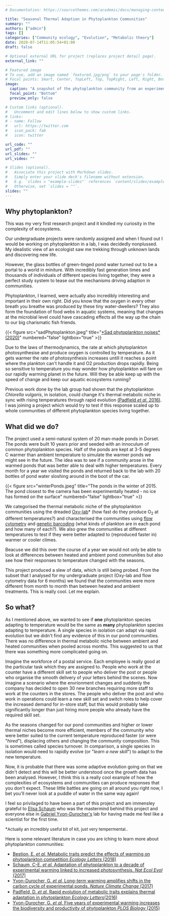 ```yaml
---
# Documentation: https://sourcethemes.com/academic/docs/managing-content/

title: "Seasonal Thermal Adaption in Phytoplankton Communities"
summary: ""
authors: ["admin"]
tags: []
categories: ["Community ecology", "Evolution", "Metabolic theory"]
date: 2020-07-14T11:05:54+01:00
draft: false

# Optional external URL for project (replaces project detail page).
external_link: ""

# Featured image
# To use, add an image named `featured.jpg/png` to your page's folder.
# Focal points: Smart, Center, TopLeft, Top, TopRight, Left, Right, BottomLeft, Bottom, BottomRight.
image:
  caption: "A snapshot of the phytoplankton community from an experimentaly heated pond in October 2015"
  focal_point: "Bottom"
  preview_only: false

# Custom links (optional).
#   Uncomment and edit lines below to show custom links.
# links:
# - name: Follow
#   url: https://twitter.com
#   icon_pack: fab
#   icon: twitter

url_code: ""
url_pdf: ""
url_slides: ""
url_video: ""

# Slides (optional).
#   Associate this project with Markdown slides.
#   Simply enter your slide deck's filename without extension.
#   E.g. `slides = "example-slides"` references `content/slides/example-slides.md`.
#   Otherwise, set `slides = ""`.
slides: ""
---
```

## Why phytoplankton?

This was my very first research project and it kindled my curiosity in the complexity of ecosystems.

Our undergraduate projects were randomly assigned and when I found out I would be working on phytoplankton in a lab, I was decidedly nonplussed. My idealistic view of an ecologist saw me trekking through unknown lands and discovering new life. 

However, the glass bottles of green-tinged pond water turned out to be a portal to a world in miniture. With incredibly fast generation times and thousands of individuals of different species living together, they were a perfect study system to tease out the mechanisms driving adaption in communities.

Phytoplankton, I learned, were actually also incredibly interesting and important in their own right. Did you know that the oxygen in every other breath you breathe was produced by these tiny water-dwellers? They also form the foundation of food webs in aquatic systems, meaning that changes at the microbial level could have cascading effects all the way up the chain to our big charismatic fish friends.

{{< figure src="sadPhytoplankton.jpeg" title="[\*Sad phytoplankton noises\* (2020)](https://www.reddit.com/r/memes/comments/ffe49v/sad_phytoplankton_noises/?utm_source=share&utm_medium=web2x)" numbered="false" lightbox="true" >}}

Due to the laws of thermodynamics, the rate at which phytoplankton photosynthesise and produce oxygen is controlled by temperature. As it gets warmer the rate of photosynthesis increases untill it reaches a point where the plankton can't handle it and O2 production drops rapidly.
Being so sensitive to temperature you may wonder how phytoplankton will fare on our rapidly warming planet in the future. Will they be able keep up with the speed of change and keep our aquatic ecosystems running?

Previous work done by the lab group had shown that the phytoplankton _Chlorella vulgaris_, in isolation, could change it's thermal metabolic niche in sync with rising temperatures through rapid evolution [(Padfield _et al_. 2016)](https://doi.org/10.1111/ele.12545). I was joining a project which would try to test if this response scaled up to whole communities of different phytoplankton species living together.

## What did we do?

The project used a semi-natural system of 20 man-made ponds in Dorset. The ponds were built 10 years prior and seeded with an innoculum of common phytoplankton species. Half of the ponds are kept at 3-5 degrees C warmer than ambient temperature to simulate the warmer ponds we might see in the future. The idea was to see if a community arose in the warmed ponds that was better able to deal with higher temperatures. Every month for a year we visited the ponds and returned back to the lab with 20 bottles of pond water sloshing around in the boot of the car. 

{{< figure src="winterPonds.jpeg" title="The ponds in the winter of 2015. The pond closest to the camera has been experimentally heated - no ice has formed on the surface" numbered="false" lightbox="true" >}}

We categorised the thermal metabolic niche of the phytoplankton communities using the dreaded [Oxy-lab](https://en.wikipedia.org/wiki/Clark_electrode)\* (how fast do they produce O<sub>2</sub> at different temperatures?) and characterised the communities using [flow cytometry](https://en.wikipedia.org/wiki/Flow_cytometry) and [genetic barcoding](https://en.wikipedia.org/wiki/DNA_barcoding) (what kinds of plankton are in each pond and how many of each?). We also grew the communities at different temperatures to test if they were better adapted to (reproduced faster in) warmer or cooler climes. 

Beacuse we did this over the course of a year we would not only be able to look at differences between heated and ambient pond communities but also see how their responses to temperature changed with the seasons.

This project produced a slew of data, which is still being probed. From the subset that I analysed for my undergraduate project (Oxy-lab and flow cytometry data for 6 months) we found that the communities were more different from month to month than between heated and ambient treatments. This is really cool. Let me explain.

## So what?

As I mentioned above, we wanted to see if __one__ phytoplankton species adapting to temperature would be the same as __many__ phytoplankton species adapting to temperature. A single species in isolation can adapt via rapid evolution but we didn't find any evidence of this in our pond communities. There was no difference in thermal metabolic niche between ambient and heated communities when pooled across months. This suggested to us that there was something more complicated going on.

Imagine the workforce of a postal service. Each employee is really good at the particular task which they are assigned to. People who work at the counter have a different skill set to people who deliver the post or people who organise the smooth delivery of your letters behind the scenes. Now imagine a scenario where the envrionment changes and suddenly the company has decided to open 30 new branches requiring more staff to work at the counters in the stores. The people who deliver the post and who work in operations could learn a new skill set and switch roles to help cover the increased demand for in-store staff, but this would probably take significantly longer than just hiring more people who already have the required skill set.

As the seasons changed for our pond communities and higher or lower thermal niches become more efficient, members of the community who were better suited to the current temperature reproduced faster (or were "_hired_"), displacing others and changing the community composition. This is sometimes called species turnover. In comparison, a single species in isolation would need to rapidly evolve (or "_learn a new skill_") to adapt to the new temperature.

Now, it is probable that there was some adaptive evolution going on that we didn't detect and this will be better understood once the growth data has been analysed. However, I think this is a really cool example of how the complexities of ecosystems and communities can produce responses that you don't expect. These little battles are going on all around you right now, I bet you'll never look at a puddle of water in the same way again!

I feel so privilaged to have been a part of this project and am immensley grateful to [Elisa Schaum](https://www.biologie.uni-hamburg.de/en/forschung/oekologie-biologische-ressourcen/planktoek/mitarbeiter/schaum.html) who was the mastermind behind this project and everyone else in [Gabriel Yvon-Durocher's](https://biosciences.exeter.ac.uk/staff/profile/index.php?web_id=Gabriel_Yvon-Durocher) lab for having made me feel like a scientist for the first time.

\*<font size="2">Actually an incredibly useful bit of kit, just very tempermental..</font>

Here is some relevant literature in case you are iching to learn more about phytoplankton communities:
*	[Bestion, E. _et al._ Metabolic traits predict the effects of warming on phytoplankton competition _Ecology Letters_ (2018)]( https://doi.org/10.1111/ele.12932)
*	[Schaum, C-E. _et al._ Adaptation of phytoplankton to a decade of experimental warming linked to increased photosynthesis. _Nat Ecol Evol_ (2017)](https://doi.org/10.1038/s41559-017-0094)
*	[Yvon-Durocher, G. _et al._ Long-term warming amplifies shifts in the carbon cycle of experimental ponds. _Nature Climate Change_ (2017)](https://doi.org/10.1038/nclimate3229)
*	[Padﬁeld, D. _et al._ Rapid evolution of metabolic traits explains thermal adaptation in phytoplankton _Ecology Letters_(2016)](https://doi.org/10.1111/ele.12545)
*	 [Yvon-Durocher, G. _et al._ Five years of experimental warming increases the biodiversity and productivity of phytoplankton _PLOS Biology_ (2015)](https://doi.org/10.1371/journal.pbio.1002324)

